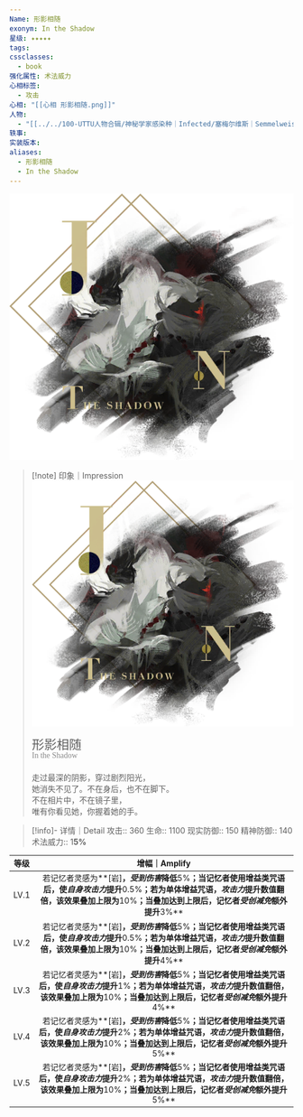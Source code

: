 ```yaml
---
Name: 形影相随
exonym: In the Shadow
星级: ✦✦✦✦✦
tags: 
cssclasses:
  - book
强化属性: 术法威力
心相标签:
  - 攻击
心相: "[[心相 形影相随.png]]"
人物:
  - "[[../../100-UTTU人物合辑/神秘学家感染种｜Infected/塞梅尔维斯｜Semmelweis|塞梅尔维斯]]"
轶事: 
实装版本: 
aliases:
  - 形影相随
  - In the Shadow
---
```

![cover](assets/形影相随｜In%20the%20Shadow.assets/心相%20形影相随.png)

> [!note] 印象｜Impression
> ![心相 形影相随|inlL|300](assets/形影相随｜In%20the%20Shadow.assets/心相%20形影相随.png)
> <p style="font-family: '家族宋', sans-serif; font-size: 22px; line-height: 0.75; text-indent: 0;">形影相随<br><span style="font-family: serif; font-size: 14px; color: #888888;">In the Shadow</span></p>
> 
> 走过最深的阴影，穿过剧烈阳光，  
> 她消失不见了。不在身后，也不在脚下。  
> 不在相片中，不在镜子里，  
> 唯有你看见她，你握着她的手。

> [!info]- 详情｜Detail
> 攻击:: 360
> 生命:: 1100
> 现实防御:: 150
> 精神防御:: 140
> 术法威力:: 1**5%**

| 等级 |                        增幅｜Amplify                         |
| :--: | :----------------------------------------------------------: |
| LV.1 | 若记忆者灵感为**[岩]**，*受到伤害*降低**5%**；当记忆者使用增益类咒语后，使*自身攻击力*提升**0.5%**；若为单体增益咒语，*攻击力*提升数值翻倍，该效果叠加上限为**10%**；当叠加达到上限后，记忆者*受创减免*额外提升**3%** |
| LV.2 | 若记忆者灵感为**[岩]**，*受到伤害*降低**5%**；当记忆者使用增益类咒语后，使*自身攻击力*提升**0.5%**；若为单体增益咒语，*攻击力*提升数值翻倍，该效果叠加上限为**10%**；当叠加达到上限后，记忆者*受创减免*额外提升**4%** |
| LV.3 | 若记忆者灵感为**[岩]**，*受到伤害*降低**5%**；当记忆者使用增益类咒语后，使*自身攻击力*提升**1%**；若为单体增益咒语，*攻击力*提升数值翻倍，该效果叠加上限为**10%**；当叠加达到上限后，记忆者*受创减免*额外提升**4%** |
| LV.4 | 若记忆者灵感为**[岩]**，*受到伤害*降低**5%**；当记忆者使用增益类咒语后，使*自身攻击力*提升**2%**；若为单体增益咒语，*攻击力*提升数值翻倍，该效果叠加上限为**10%**；当叠加达到上限后，记忆者*受创减免*额外提升**5%** |
| LV.5 | 若记忆者灵感为**[岩]**，*受到伤害*降低**5%**；当记忆者使用增益类咒语后，使*自身攻击力*提升**2%**；若为单体增益咒语，*攻击力*提升数值翻倍，该效果叠加上限为**10%**；当叠加达到上限后，记忆者*受创减免*额外提升**5%** |
